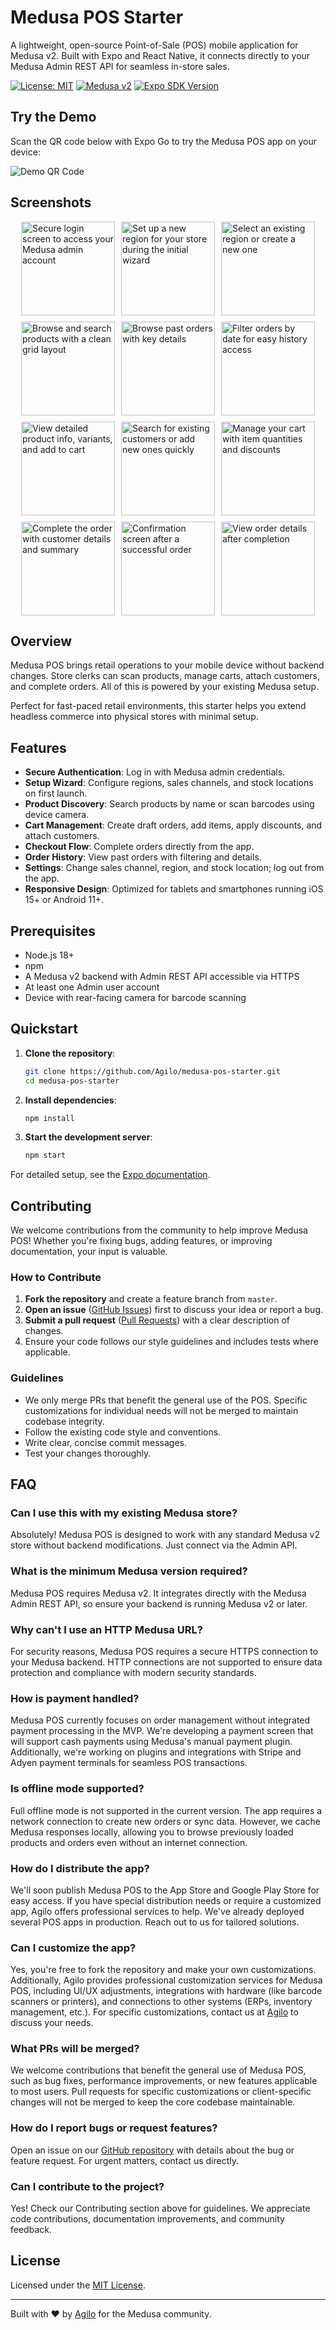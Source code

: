 # Medusa POS Starter

A lightweight, open-source Point-of-Sale (POS) mobile application for Medusa v2. Built with Expo and React Native, it connects directly to your Medusa Admin REST API for seamless in-store sales.

[![License: MIT](https://img.shields.io/badge/License-MIT-yellow.svg)](https://opensource.org/licenses/MIT)
[![Medusa v2](https://img.shields.io/badge/Medusa-v2-blue.svg)](https://docs.medusajs.com/)
[![Expo SDK Version](https://img.shields.io/badge/expo%20sdk-54-blue.svg)](https://expo.dev/)

## Try the Demo

Scan the QR code below with Expo Go to try the Medusa POS app on your device:

<div style="max-width: 200px;">

![Demo QR Code](https://qr.expo.dev/eas-update?slug=exp&projectId=2c44b68b-5c32-4031-a160-d315e6c399d4&groupId=b27ba8a2-f3a3-4184-9c71-abd939e165ee&host=u.expo.dev)

</div>

## Screenshots

<div style="display: flex; flex-wrap: wrap; gap: 10px; justify-content: center;">
  <img src=".github/screenshots/1-login.png" alt="Secure login screen to access your Medusa admin account" width="150">
  <img src=".github/screenshots/2-create-a-region.png" alt="Set up a new region for your store during the initial wizard" width="150">
  <img src=".github/screenshots/3-choose-a-region.png" alt="Select an existing region or create a new one" width="150">
  <img src=".github/screenshots/4-products.png" alt="Browse and search products with a clean grid layout" width="150">
  <img src=".github/screenshots/11-orders.png" alt="Browse past orders with key details" width="150">
  <img src=".github/screenshots/10-orders-date-filter.png" alt="Filter orders by date for easy history access" width="150">
  <img src=".github/screenshots/5-product-details.png" alt="View detailed product info, variants, and add to cart" width="150">
  <img src=".github/screenshots/6-customer-lookup.png" alt="Search for existing customers or add new ones quickly" width="150">
  <img src=".github/screenshots/7-cart.png" alt="Manage your cart with item quantities and discounts" width="150">
  <img src=".github/screenshots/8-checkout.png" alt="Complete the order with customer details and summary" width="150">
  <img src=".github/screenshots/12-order-confirmation.png" alt="Confirmation screen after a successful order" width="150">
  <img src=".github/screenshots/9-order.png" alt="View order details after completion" width="150">
</div>

## Overview

Medusa POS brings retail operations to your mobile device without backend changes. Store clerks can scan products, manage carts, attach customers, and complete orders. All of this is powered by your existing Medusa setup.

Perfect for fast-paced retail environments, this starter helps you extend headless commerce into physical stores with minimal setup.

## Features

- **Secure Authentication**: Log in with Medusa admin credentials.
- **Setup Wizard**: Configure regions, sales channels, and stock locations on first launch.
- **Product Discovery**: Search products by name or scan barcodes using device camera.
- **Cart Management**: Create draft orders, add items, apply discounts, and attach customers.
- **Checkout Flow**: Complete orders directly from the app.
- **Order History**: View past orders with filtering and details.
- **Settings**: Change sales channel, region, and stock location; log out from the app.
- **Responsive Design**: Optimized for tablets and smartphones running iOS 15+ or Android 11+.

## Prerequisites

- Node.js 18+
- npm
- A Medusa v2 backend with Admin REST API accessible via HTTPS
- At least one Admin user account
- Device with rear-facing camera for barcode scanning

## Quickstart

1. **Clone the repository**:
   ```bash
   git clone https://github.com/Agilo/medusa-pos-starter.git
   cd medusa-pos-starter
   ```

2. **Install dependencies**:
   ```bash
   npm install
   ```

3. **Start the development server**:
   ```bash
   npm start
   ```

For detailed setup, see the [Expo documentation](https://docs.expo.dev/).

## Contributing

We welcome contributions from the community to help improve Medusa POS! Whether you're fixing bugs, adding features, or improving documentation, your input is valuable.

### How to Contribute

1. **Fork the repository** and create a feature branch from `master`.
2. **Open an issue** ([GitHub Issues](https://github.com/Agilo/medusa-pos-starter/issues)) first to discuss your idea or report a bug.
3. **Submit a pull request** ([Pull Requests](https://github.com/Agilo/medusa-pos-starter/pulls)) with a clear description of changes.
4. Ensure your code follows our style guidelines and includes tests where applicable.

### Guidelines

- We only merge PRs that benefit the general use of the POS. Specific customizations for individual needs will not be merged to maintain codebase integrity.
- Follow the existing code style and conventions.
- Write clear, concise commit messages.
- Test your changes thoroughly.

## FAQ

### Can I use this with my existing Medusa store?

Absolutely! Medusa POS is designed to work with any standard Medusa v2 store without backend modifications. Just connect via the Admin API.

### What is the minimum Medusa version required?

Medusa POS requires Medusa v2. It integrates directly with the Medusa Admin REST API, so ensure your backend is running Medusa v2 or later.

### Why can't I use an HTTP Medusa URL?

For security reasons, Medusa POS requires a secure HTTPS connection to your Medusa backend. HTTP connections are not supported to ensure data protection and compliance with modern security standards.

### How is payment handled?

Medusa POS currently focuses on order management without integrated payment processing in the MVP. We're developing a payment screen that will support cash payments using Medusa's manual payment plugin. Additionally, we're working on plugins and integrations with Stripe and Adyen payment terminals for seamless POS transactions.

### Is offline mode supported?

Full offline mode is not supported in the current version. The app requires a network connection to create new orders or sync data. However, we cache Medusa responses locally, allowing you to browse previously loaded products and orders even without an internet connection.

### How do I distribute the app?

We'll soon publish Medusa POS to the App Store and Google Play Store for easy access. If you have special distribution needs or require a customized app, Agilo offers professional services to help. We've already deployed several POS apps in production. Reach out to us for tailored solutions.

### Can I customize the app?

Yes, you're free to fork the repository and make your own customizations. Additionally, Agilo provides professional customization services for Medusa POS, including UI/UX adjustments, integrations with hardware (like barcode scanners or printers), and connections to other systems (ERPs, inventory management, etc.). For specific customizations, contact us at [Agilo](https://www.agilo.com/contact/) to discuss your needs.

### What PRs will be merged?

We welcome contributions that benefit the general use of Medusa POS, such as bug fixes, performance improvements, or new features applicable to most users. Pull requests for specific customizations or client-specific changes will not be merged to keep the core codebase maintainable.

### How do I report bugs or request features?

Open an issue on our [GitHub repository](https://github.com/Agilo/medusa-pos-starter/issues) with details about the bug or feature request. For urgent matters, contact us directly.

### Can I contribute to the project?

Yes! Check our Contributing section above for guidelines. We appreciate code contributions, documentation improvements, and community feedback.

## License

Licensed under the [MIT License](https://github.com/Agilo/medusa-pos-starter/blob/master/LICENSE).

---

Built with ❤️ by [Agilo](https://www.agilo.com/) for the Medusa community.
